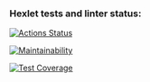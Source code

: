 ### Hexlet tests and linter status:
[![Actions Status](https://github.com/zyab1ik/frontend-project-44/workflows/hexlet-check/badge.svg)](https://github.com/zyab1ik/frontend-project-44/actions)

[![Maintainability](https://api.codeclimate.com/v1/badges/e5541c257e97d9a9d268/maintainability)](https://codeclimate.com/github/zyab1ik/frontend-project-44/maintainability)

[![Test Coverage](https://api.codeclimate.com/v1/badges/e5541c257e97d9a9d268/test_coverage)](https://codeclimate.com/github/zyab1ik/frontend-project-44/test_coverage)